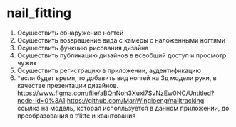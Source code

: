 # nail_fitting
1) Осуществить обнаружение ногтей
2) Осуществить возвращение вида с камеры с наложенными ногтями
3) Осуществить функцию рисования дизайна
4) Осуществить публикацию дизайнов в всеобщий доступ и просмотр чужих
5) Осуществить регистрацию в приложении, аудентификацию
6) *если будет время, то добавить вид ногтей на 3д модели руки, в качестве презентации дизайнов.
 https://www.figma.com/file/aBQnNoh3Xuxi7SvNzEw0NC/Untitled?node-id=0%3A1
 https://github.com/ManWingloeng/nailtracking - ccылка на модель, которая исполльзуется в данном приложении, до преобразования в tflitte и квантования
